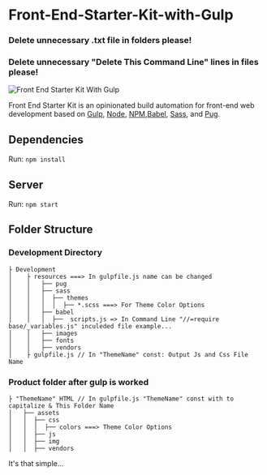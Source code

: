 # Front-End-Starter-Kit-with-Gulp


### Delete unnecessary .txt file in folders please!
### Delete unnecessary "Delete This Command Line" lines in files please!

![Front End Starter Kit With Gulp](https://www.yasinates.com/FrontEndStarterKitwithGulp.png)

Front End Starter Kit is an opinionated build automation for front-end web development based on [Gulp](http://gulpjs.com/), [Node](https://nodejs.org/), [NPM](https://www.npmjs.com/),[Babel](https://babeljs.io/), [Sass](http://sass-lang.com/), and [Pug](https://pugjs.org/).

## Dependencies

Run: `npm install`

## Server

Run: `npm start`

## Folder Structure

### Development Directory

	├ Development            
	│    ├ resources ===> In gulpfile.js name can be changed            
	│    │   ├── pug
	│    │   ├── sass
	│    │   │  ├── themes
	│    │   │  │  ├── *.scss ===> For Theme Color Options
	│    │   ├── babel
	│    │   │  ├──  scripts.js => In Command Line "//=require base/_variables.js" inculeded file example...
	│    │   ├── images
	│    │   ├── fonts
	│    │   ├── vendors
	│    ├ gulpfile.js // In "ThemeName" const: Output Js and Css File Name   
    
 ### Product folder after gulp is worked
 
    ├ "ThemeName" HTML // In gulpfile.js "ThemeName" const with to capitalize & This Folder Name
    │   ├── assets
    │   │  ├── css
    │   │  │  ├── colors ===> Theme Color Options
    │   │  ├── js
    │   │  ├── img
    │   │  ├── vendors
  
It's that simple...  
